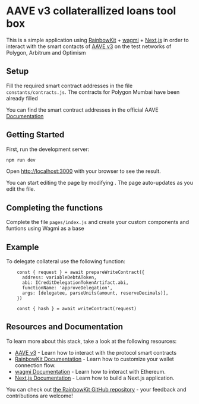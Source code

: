 # AAVE v3 collaterallized loans tool box

This is a simple application using [RainbowKit](https://rainbowkit.com) + [wagmi](https://wagmi.sh) + [Next.js](https://nextjs.org/) in order to interact with the smart contacts of [AAVE v3](https://aave.com) on the test networks of Polygon, Arbitrum and Optimism


## Setup

Fill the required smart contract addresses in the file `constants/contracts.js`. The contracts for Polygon Mumbai have been already filled

You can find the smart contract addresses in the official AAVE [Documentation](https://docs.aave.com/developers/deployed-contracts/v3-testnet-addresses) 

## Getting Started

First, run the development server:

```bash
npm run dev
```

Open [http://localhost:3000](http://localhost:3000) with your browser to see the result.

You can start editing the page by modifying . The page auto-updates as you edit the file.

## Completing the functions

Complete the file `pages/index.js` and create your custom components and funtions using Wagmi as a base

## Example

To delegate collateral use the following function:

```
    const { request } = await prepareWriteContract({
      address: variableDebtAToken,
      abi: ICreditDelegationTokenArtifact.abi,
      functionName: 'approveDelegation',
      args: [delegatee, parseUnits(amount, reserveDecimals)],
    })

    const { hash } = await writeContract(request)
```

## Resources and Documentation

To learn more about this stack, take a look at the following resources:

- [AAVE v3](https://github.com/aave/aave-v3-core) - Learn how to interact with the protocol smart contracts
- [RainbowKit Documentation](https://rainbowkit.com) - Learn how to customize your wallet connection flow.
- [wagmi Documentation](https://wagmi.sh) - Learn how to interact with Ethereum.
- [Next.js Documentation](https://nextjs.org/docs) - Learn how to build a Next.js application.

You can check out [the RainbowKit GitHub repository](https://github.com/rainbow-me/rainbowkit) - your feedback and contributions are welcome!